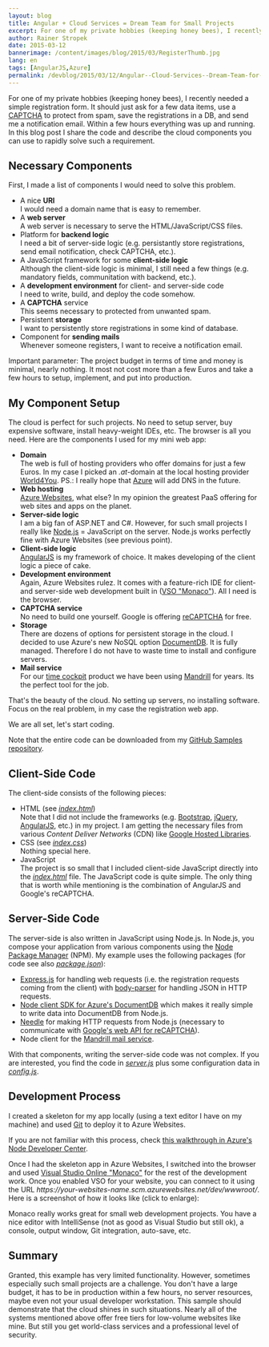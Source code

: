 ```yaml
---
layout: blog
title: Angular + Cloud Services = Dream Team for Small Projects
excerpt: For one of my private hobbies (keeping honey bees), I recently needed a simple registration form. It should just ask for a few data items, use a captcha to protect from spam, save the registrations in a DB, and send me notification emails. Within a few hours everything was up and running. In this blog post I share the code and describe the cloud components you can use to rapidly solve such a requirement.
author: Rainer Stropek
date: 2015-03-12
bannerimage: /content/images/blog/2015/03/RegisterThumb.jpg
lang: en
tags: [AngularJS,Azure]
permalink: /devblog/2015/03/12/Angular--Cloud-Services--Dream-Team-for-Small-Projects
---
```


<p>For one of my private hobbies (keeping honey bees), I recently needed a simple registration form. It should just ask for a few data items, use a <a href="http://en.wikipedia.org/wiki/CAPTCHA" target="_blank">CAPTCHA</a> to protect from spam, save the registrations in a DB, and send me a notification email. Within a few hours everything was up and running. In this blog post I share the code and describe the cloud components you can use to rapidly solve such a requirement.</p><h2>Necessary Components</h2><p>First, I made a list of components I would need to solve this problem.</p><ul>
  <li>A nice <strong>URI</strong><br />
 I would need a domain name that is easy to remember.</li>
  <li>A <strong>web server</strong><br />
 A web server is necessary to serve the HTML/JavaScript/CSS files.</li>
  <li>Platform for <strong>backend logic</strong><br />
 I need a bit of server-side logic (e.g. persistantly store registrations, send email notification, check CAPTCHA, etc.).</li>
  <li>A JavaScript framework for some <strong>client-side logic</strong><br />
 Although the client-side logic is minimal, I still need a few things (e.g. mandatory fields, communitation with backend, etc.).</li>
  <li>A <strong>development environment</strong> for client- and server-side code
<br />
 I need to write, build, and deploy the code somehow.</li>
  <li>A <strong>CAPTCHA</strong> service
<br />
 This seems necessary to protected from unwanted spam.</li>
  <li>Persistent <strong>storage</strong><br />
 I want to persistently store registrations in some kind of database.</li>
  <li>Component for <strong>sending mails</strong><br />
 Whenever someone registers, I want to receive a notification email.</li>
</ul><p class="showcase">Important parameter: The project budget in terms of time and money is minimal, nearly nothing. It most not cost more than a few Euros and take a few hours to setup, implement, and put into production.</p><h2>My Component Setup</h2><p>The cloud is perfect for such projects. No need to setup server, buy expensive software, install heavy-weight IDEs, etc. The browser is all you need. Here are the components I used for my mini web app:</p><ul>
  <li>
    <strong>Domain</strong>
    <br />
 The web is full of hosting providers who offer domains for just a few Euros. In my case I picked an <em>.at</em>-domain at the local hosting provider <a href="https://www.world4you.at/" target="_blank">World4You</a>. PS.: I really hope that <a href="http://azure.microsoft.com" target="_blank">Azure</a> will add DNS in the future.</li>
  <li>
    <strong>Web hosting</strong>
    <br />
    <a href="http://azure.microsoft.com/en-us/services/websites/" target="_blank">Azure Websites</a>, what else? In my opinion the greatest PaaS offering for web sites and apps on the planet.</li>
  <li>
    <strong>Server-side logic</strong>
    <br />
 I am a big fan of ASP.NET and C#. However, for such small projects I really like <a href="https://nodejs.org/" target="_blank">Node.js</a> = JavaScript on the server. Node.js works perfectly fine with Azure Websites (see previous point).</li>
  <li>
    <strong>Client-side logic</strong>
    <br />
    <a href="https://angularjs.org/" target="_blank">AngularJS</a> is my framework of choice. It makes developing of the client logic a piece of cake.</li>
  <li>
    <strong>Development environment</strong>
    <br />
 Again, Azure Websites rulez. It comes with a feature-rich IDE for client- and server-side web development built in (<a href="http://www.software-architects.com/devblog/2014/03/12/End-to-end-sample-for-Visual-Studio-Online-Monaco-with-TypeScript-and-AngularJS" target="_blank">VSO "Monaco"</a>). All I need is the browser.</li>
  <li>
    <strong>CAPTCHA service</strong>
    <br />
 No need to build one yourself. Google is offering <a href="https://www.google.com/recaptcha/intro/index.html" target="_blank">reCAPTCHA</a> for free.</li>
  <li>
    <strong>Storage</strong>
    <br />
 There are dozens of options for persistent storage in the cloud. I decided to use Azure's new NoSQL option <a href="http://azure.microsoft.com/en-us/services/documentdb/" target="_blank">DocumentDB</a>. It is fully managed. Therefore I do not have to waste time to install and configure servers.</li>
  <li>
    <strong>Mail service</strong>
    <br />
 For our <a href="http://www.timecockpit.com" target="_blank">time cockpit</a> product we have been using <a href="https://mandrill.com/" target="_blank">Mandrill</a> for years. Its the perfect tool for the job.</li>
</ul><p>That's the beauty of the cloud. No setting up servers, no installing software. Focus on the real problem, in my case the registration web app.</p><p>We are all set, let's start coding.</p><p class="showcase">Note that the entire code can be downloaded from my <a href="https://github.com/rstropek/Samples" target="_blank">GitHub Samples repository</a>.</p><h2>Client-Side Code</h2><p>The client-side consists of the following pieces:</p><ul>
  <li>HTML (see <em><a href="https://github.com/rstropek/Samples/blob/master/AngularDocumentDBSample/site/index.html" target="_blank">index.html</a></em>)
<br />
 Note that I did not include the frameworks (e.g. <a href="http://getbootstrap.com/css/" target="_blank">Bootstrap</a>, <a href="http://jquery.com/" target="_blank">jQuery</a>, <a href="https://angularjs.org/" target="_blank">AngularJS</a>, etc.) in my project. I am getting the necessary files from various <em>Content Deliver Networks</em> (CDN) like <a href="https://developers.google.com/speed/libraries/devguide" target="_blank">Google Hosted Libraries</a>.</li>
  <li>CSS (see <em><a href="https://github.com/rstropek/Samples/blob/master/AngularDocumentDBSample/site/index.css" target="_blank">index.css</a></em>)
<br />
 Nothing special here.</li>
  <li>JavaScript
<br />
 The project is so small that I included client-side JavaScript directly into the <em><a href="https://github.com/rstropek/Samples/blob/master/AngularDocumentDBSample/site/index.html">index.html</a></em> file. The JavaScript code is quite simple. The only thing that is worth while mentioning is the combination of AngularJS and Google's reCAPTCHA.</li>
</ul><h2>Server-Side Code</h2><p>The server-side is also written in JavaScript using Node.js. In Node.js, you compose your application from various components using the <a href="https://www.npmjs.com/" target="_blank">Node Package Manager</a> (NPM). My example uses the following packages (for code see also <em><a href="https://github.com/rstropek/Samples/blob/master/AngularDocumentDBSample/package.json" target="_blank">package.json</a></em>):</p><ul>
  <li>
    <a href="https://www.npmjs.com/package/express" target="_blank">Express.js</a> for handling web requests (i.e. the registration requests coming from the client) with <a href="https://www.npmjs.com/package/body-parser" target="_blank">body-parser</a> for handling JSON in HTTP requests.</li>
  <li>
    <a href="https://www.npmjs.com/package/documentdb" target="_blank">Node client SDK for Azure's DocumentDB</a> which makes it really simple to write data into DocumentDB from Node.js.</li>
  <li>
    <a href="https://www.npmjs.com/package/needle" target="_blank">Needle</a> for making HTTP requests from Node.js (necessary to communicate with <a href="https://developers.google.com/recaptcha/docs/verify" target="_blank">Google's web API for reCAPTCHA</a>).</li>
  <li>Node client for the <a href="https://www.npmjs.com/package/mandrill-api" target="_blank">Mandrill mail service</a>.</li>
</ul><p>With that components, writing the server-side code was not complex. If you are interested, you find the code in <em><a href="https://github.com/rstropek/Samples/blob/master/AngularDocumentDBSample/server.js" target="_blank">server.js</a></em> plus some configuration data in <em><a href="https://github.com/rstropek/Samples/blob/master/AngularDocumentDBSample/config.js" target="_blank">config.js</a></em>.</p><h2>Development Process</h2><p>I created a skeleton for my app locally (using a text editor I have on my machine) and used <a href="http://git-scm.com/" target="_blank">Git</a> to deploy it to Azure Websites.</p><p class="showcase">If you are not familiar with this process, check <a href="http://azure.microsoft.com/en-us/documentation/articles/web-sites-nodejs-develop-deploy-mac/" target="_blank">this walkthrough in Azure's Node Developer Center</a>.</p><p>Once I had the skeleton app in Azure Websites, I switched into the browser and used <a href="http://www.software-architects.com/devblog/2014/03/12/End-to-end-sample-for-Visual-Studio-Online-Monaco-with-TypeScript-and-AngularJS" target="_blank">Visual Studio Online "Monaco"</a> for the rest of the development work. Once you enabled VSO for your website, you can connect to it using the URL <em>https://your-websites-name.scm.azurewebsites.net/dev/wwwroot/</em>. Here is a screenshot of how it looks like (click to enlarge):</p><p>
  <function name="Composite.Media.ImageGallery.Slimbox2">
    <param name="MediaImage" value="MediaArchive:53979e5f-7455-4704-94d6-c6b2934743b0" />
    <param name="ThumbnailMaxWidth" value="800" />
    <param name="ThumbnailMaxHeight" value="800" />
    <param name="ImageMaxWidth" value="1280" />
    <param name="ImageMaxHeight" value="1024" />
  </function>Monaco really works great for small web development projects. You have a nice editor with IntelliSense (not as good as Visual Studio but still ok), a console, output window, Git integration, auto-save, etc.</p><h2>Summary</h2><p>Granted, this example has very limited functionality. However, sometimes especially such small projects are a challenge. You don't have a large budget, it has to be in production within a few hours, no server resources, maybe even not your usual developer workstation. This sample should demonstrate that the cloud shines in such situations. Nearly all of the systems mentioned above offer free tiers for low-volume websites like mine. But still you get world-class services and a professional level of security.</p>